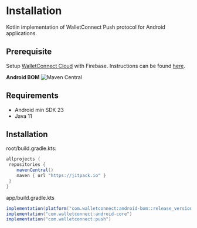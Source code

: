 # Installation

Kotlin implementation of WalletConnect Push protocol for Android applications.

## Prerequisite
Setup [WalletConnect Cloud](https://cloud.walletconnect.com/) with Firebase. Instructions can be found [here](docs/api/push/prerequisites.md).

**Android BOM** ![Maven Central](https://img.shields.io/maven-central/v/com.walletconnect/android-bom)

## Requirements

* Android min SDK 23
* Java 11

## Installation
root/build.gradle.kts:
```gradle
allprojects {
 repositories {
    mavenCentral()
    maven { url "https://jitpack.io" }
 }
}
```

app/build.gradle.kts

```gradle
implementation(platform("com.walletconnect:android-bom::release_version"))
implementation("com.walletconnect:android-core")
implementation("com.walletconnect:push")
```